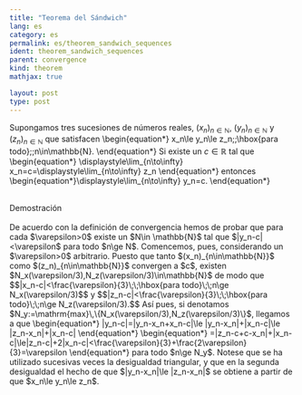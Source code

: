 ```yaml
---
title: "Teorema del Sándwich"
lang: es
category: es
permalink: es/theorem_sandwich_sequences
ident: theorem_sandwich_sequences
parent: convergence
kind: theorem
mathjax: true

layout: post
type: post
---
```


<div>

Supongamos tres sucesiones de números reales, $(x_n)_{n\in\mathbb{N}}$, $(y_n)_{n\in\mathbb{N}}$ y $(z_n)_{n\in\mathbb{N}}$ que satisfacen
\begin{equation*}
x_n\le y_n\le z_n\;\;\hbox{para todo}\;\;n\in\mathbb{N}.
\end{equation*}
Si existe un $c\in\mathbb{R}$ tal que
\begin{equation*}
\displaystyle\lim_{n\to\infty} x_n=c=\displaystyle\lim_{n\to\infty} z_n
\end{equation*}
entonces
\begin{equation*}\displaystyle\lim_{n\to\infty} y_n=c.
\end{equation*}

</div><br>

<div class="bcblue boxdissap">
Demostración
</div><br>

<div class="dissap">
De acuerdo con la definición de convergencia hemos de probar que para cada $\varepsilon>0$ existe un $N\in \mathbb{N}$ tal que $|y_n-c|<\varepsilon$ para todo $n\ge N$. Comencemos, pues, considerando un $\varepsilon>0$ arbitrario. Puesto que tanto $(x_n)_{n\in\mathbb{N}}$ como $(z_n)_{n\in\mathbb{N}}$ convergen a $c$, existen $N_x(\varepsilon/3),N_z(\varepsilon/3)\in\mathbb{N}$ de modo que
$$|x_n-c|<\frac{\varepsilon}{3}\;\;\hbox{para todo}\;\;n\ge N_x(\varepsilon/3)$$
y
$$|z_n-c|<\frac{\varepsilon}{3}\;\;\hbox{para todo}\;\;n\ge N_z(\varepsilon/3).$$
Así pues, si denotamos $N_y:=\mathrm{max}\,\{N_x(\varepsilon/3),N_z(\varepsilon/3)\}$, llegamos a que
\begin{equation*}
|y_n-c|=|y_n-x_n+x_n-c|\le |y_n-x_n|+|x_n-c|\le |z_n-x_n|+|x_n-c|
\end{equation*}
\begin{equation*}
=|z_n-c+c-x_n|+|x_n-c|\le|z_n-c|+2|x_n-c|<\frac{\varepsilon}{3}+\frac{2\varepsilon}{3}=\varepsilon
\end{equation*}
para todo $n\ge N_y$. Notese que se ha utilizado sucesivas veces la desigualdad triangular, y que en la segunda desigualdad el hecho de que $|y_n-x_n|\le |z_n-x_n|$ se obtiene a partir de que $x_n\le y_n\le z_n$.
</div>
